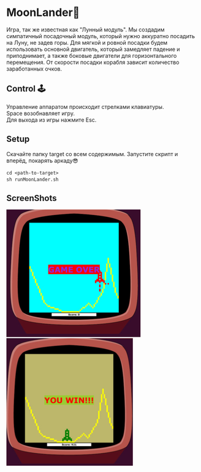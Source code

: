 # MoonLander🚀
Игра, так же известная как "Лунный модуль".
Мы создадим симпатичный посадочный модуль, 
который нужно аккуратно посадить на Луну, не задев горы. 
Для мягкой и ровной посадки будем использовать  основной двигатель, 
который замедляет падение и приподнимает, 
а также боковые двигатели для горизонтального перемещения. 
От скорости посадки корабля зависит количество заработанных очков.

## Control 🕹

Управление аппаратом происходит стрелками клавиатуры.
<br>Space возобнавляет игру.
<br>Для выхода из игры нажмите Esc. 

## Setup

Скачайте папку target со всем содержимым.
Запустите скрипт и вперёд, покарять аркаду😎

`cd <path-to-target>`
<br>
`sh runMoonLander.sh`

## ScreenShots
<img alt="MoonLander" height="332" src="./screenshots/MoonLoander.jpg"/>
<img alt="MoonLander" height="332" src="./screenshots/MoonLander1.jpg"/>

